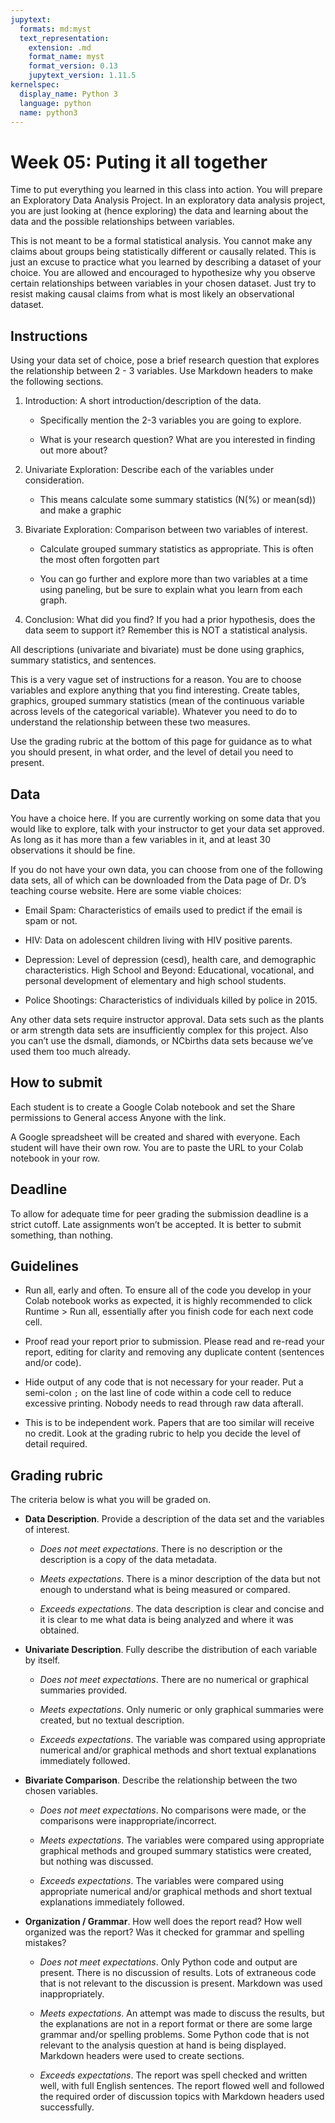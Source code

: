 ```yaml
---
jupytext:
  formats: md:myst
  text_representation:
    extension: .md
    format_name: myst
    format_version: 0.13
    jupytext_version: 1.11.5
kernelspec:
  display_name: Python 3
  language: python
  name: python3
---
```


# Week 05: Puting it all together

Time to put everything you learned in this class into action.  You
will prepare an Exploratory Data Analysis Project.  In an exploratory
data analysis project, you are just looking at (hence exploring) the
data and learning about the data and the possible relationships
between variables.

This is not meant to be a formal statistical analysis.  You cannot
make any claims about groups being statistically different or causally
related.  This is just an excuse to practice what you learned by
describing a dataset of your choice.  You are allowed and encouraged
to hypothesize why you observe certain relationships between variables
in your chosen dataset.  Just try to resist making causal claims from
what is most likely an observational dataset.

## Instructions

Using your data set of choice, pose a brief research question that
explores the relationship between 2 - 3 variables. Use Markdown
headers to make the following sections.

1. Introduction: A short introduction/description of the data.

    * Specifically mention the 2-3 variables you are going to explore.

    * What is your research question? What are you interested in
      finding out more about?

2. Univariate Exploration: Describe each of the variables under consideration.

    * This means calculate some summary statistics (N(%) or mean(sd))
      and make a graphic

3. Bivariate Exploration: Comparison between two variables of interest.

    * Calculate grouped summary statistics as appropriate. This is
      often the most often forgotten part

    * You can go further and explore more than two variables at a time
      using paneling, but be sure to explain what you learn from each
      graph.

4. Conclusion: What did you find? If you had a prior hypothesis, does
   the data seem to support it? Remember this is NOT a statistical
   analysis.

All descriptions (univariate and bivariate) must be done using
graphics, summary statistics, and sentences.

This is a very vague set of instructions for a reason. You are to
choose variables and explore anything that you find interesting.
Create tables, graphics, grouped summary statistics (mean of the
continuous variable across levels of the categorical variable).
Whatever you need to do to understand the relationship between these
two measures.

Use the grading rubric at the bottom of this page for guidance as to
what you should present, in what order, and the level of detail you
need to present.

## Data

You have a choice here. If you are currently working on some data that
you would like to explore, talk with your instructor to get your data
set approved. As long as it has more than a few variables in it, and
at least 30 observations it should be fine.

If you do not have your own data, you can choose from one of the
following data sets, all of which can be downloaded from the Data page
of Dr. D’s teaching course website. Here are some viable choices:

* Email Spam: Characteristics of emails used to predict if the email
  is spam or not.

* HIV: Data on adolescent children living with HIV positive parents.

* Depression: Level of depression (cesd), health care, and demographic
  characteristics.  High School and Beyond: Educational, vocational,
  and personal development of elementary and high school students.

* Police Shootings: Characteristics of individuals killed by police in
  2015.

Any other data sets require instructor approval. Data sets such as the
plants or arm strength data sets are insufficiently complex for this
project. Also you can’t use the dsmall, diamonds, or NCbirths data
sets because we’ve used them too much already.

## How to submit

Each student is to create a Google Colab notebook and set the Share
permissions to General access Anyone with the link.

A Google spreadsheet will be created and shared with everyone.  Each
student will have their own row.  You are to paste the URL to your
Colab notebook in your row.

## Deadline

To allow for adequate time for peer grading the submission deadline is
a strict cutoff.  Late assignments won’t be accepted.  It is better to
submit something, than nothing.


## Guidelines

* Run all, early and often. To ensure all of the code you develop in
  your Colab notebook works as expected, it is highly recommended to
  click Runtime > Run all, essentially after you finish code for each
  next code cell.

* Proof read your report prior to submission.  Please read and re-read
  your report, editing for clarity and removing any duplicate content
  (sentences and/or code).

* Hide output of any code that is not necessary for your reader.  Put
  a semi-colon `;` on the last line of code within a code cell to
  reduce excessive printing.  Nobody needs to read through raw data
  afterall.

* This is to be independent work. Papers that are too similar will
  receive no credit.  Look at the grading rubric to help you decide
  the level of detail required.

## Grading rubric

The criteria below is what you will be graded on.

* **Data Description**. Provide a description of the data set and the
  variables of interest.

    * *Does not meet expectations*. There is no description or the
      description is a copy of the data metadata.

    * *Meets expectations*. There is a minor description of the data but not
      enough to understand what is being measured or compared.

    * *Exceeds expectations*. The data description is clear and
      concise and it is clear to me what data is being analyzed and
      where it was obtained.

* **Univariate Description**. Fully describe the distribution of each variable by itself.

    * *Does not meet expectations*. There are no numerical or graphical
      summaries provided.

    * *Meets expectations*. Only numeric or only graphical summaries were
      created, but no textual description.

    * *Exceeds expectations*. The variable was compared using
      appropriate numerical and/or graphical methods and short textual
      explanations immediately followed.

* **Bivariate Comparison**. Describe the relationship between the two
  chosen variables.

    * *Does not meet expectations*. No comparisons were made, or the
      comparisons were inappropriate/incorrect.

    * *Meets expectations*. The variables were compared using appropriate
      graphical methods and grouped summary statistics were created,
      but nothing was discussed.

    * *Exceeds expectations*. The variables were compared using
      appropriate numerical and/or graphical methods and short textual
      explanations immediately followed.

* **Organization / Grammar**. How well does the report read? How well
  organized was the report? Was it checked for grammar and spelling
  mistakes?

    * *Does not meet expectations*. Only Python code and output are
      present.  There is no discussion of results.  Lots of extraneous
      code that is not relevant to the discussion is present. Markdown
      was used inappropriately.

    * *Meets expectations*. An attempt was made to discuss the
      results, but the explanations are not in a report format or
      there are some large grammar and/or spelling problems. Some
      Python code that is not relevant to the analysis question at
      hand is being displayed. Markdown headers were used to create
      sections.

    * *Exceeds expectations*. The report was spell checked and written
      well, with full English sentences. The report flowed well and
      followed the required order of discussion topics with Markdown
      headers used successfully.
